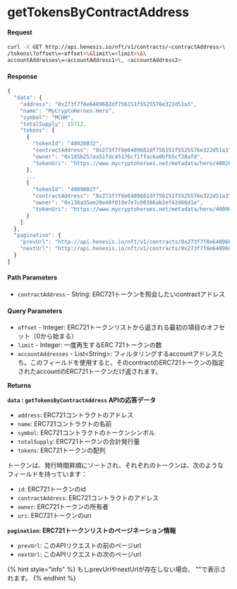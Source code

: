 # getTokensByContractAddress

#### Request

```bash
curl -X GET http://api.henesis.io/nft/v1/contracts/<contractAddress>\
/tokens\?offset\=<offset>\&limit\=<limit>\&\
accountAddresses\=<accountAddress1>\, <accountAddress2>
```

#### Response

```javascript
{
  "data": {
    "address": "0x273f7f8e6489682df756151f5525576e322d51a3",
    "name": "MyCryptoHeroes:Hero",
    "symbol": "MCHH",
    "totalSupply": 15712,
    "tokens": [
      {
        "tokenId": "40020032",
        "contractAddress": "0x273f7f8e6489682df756151f5525576e322d51a3",
        "owner": "0x185b257aa51fdc45176cf1ffac6a0bfb5cf28afd",
        "tokenUri": "https://www.mycryptoheroes.net/metadata/hero/40020032"
      },
      ...
      {
        "tokenId": "40090027",
        "contractAddress": "0x273f7f8e6489682df756151f5525576e322d51a3",
        "owner": "0x138a35ee20e40f019e7e7c00386ab2ef42d66d1e",
        "tokenUri": "https://www.mycryptoheroes.net/metadata/hero/40090027"
      }
    ]
  },
  "pagination": {
    "prevUrl": "http://api.henesis.io/nft/v1/contracts/0x273f7f8e6489682df756151f5525576e322d51a3/tokens?offset=0&limit=15&accountAddresses=0x138a35ee20e40f019e7e7c00386ab2ef42d66d1e",
    "nextUrl": "http://api.henesis.io/nft/v1/contracts/0x273f7f8e6489682df756151f5525576e322d51a3/tokens?offset=30&limit=15&contractAddresses=0x138a35ee20e40f019e7e7c00386ab2ef42d66d1e        "
  }
}
```

#### Path Parameters

* `contractAddress` - String: ERC721トークンを照会したいcontractアドレス

#### Query Parameters

* `offset` - Integer: ERC721トークンリストから返される最初の項目のオフセット（0から始まる）
* `limit` - Integer: 一度再生するERC 721トークンの数
* `accountAddresses` - List&lt;String&gt;: フィルタリングするaccountアドレスたち。このフィールドを使用すると、そのcontractのERC721トークンの指定されたaccountのERC721トークンだけ返されます。

**Returns**

**`data` : `getTokensByContractAddress` APIの応答データ**

* `address`: ERC721コントラクトのアドレス
* `name`: ERC721コントラクトの名前
* `symbol`: ERC721コントラクトのトークンシンボル
* `totalSupply`: ERC721トークンの合計発行量
* `tokens`: ERC721トークンの配列

トークンは、発行時間昇順にソートされ、それぞれのトークンは、次のようなフィールドを持っています：

* `id`: ERC721トークンのid
* `contractAddress`: ERC721コントラクトのアドレス
* `owner`: ERC721トークンの所有者
* `uri`: ERC721トークンのuri

**`pagination`: ERC721トークンリストのページネーション情報**

* `prevUrl`: このAPIリクエストの前のページurl
* `nextUrl`: このAPIリクエストの次のページurl

{% hint style="info" %}
もしprevUrlやnextUrlが存在しない場合、 ""で表示されます。
{% endhint %}

